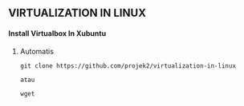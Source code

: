 ## VIRTUALIZATION IN LINUX
#### Install Virtualbox In Xubuntu
1. Automatis
   ```
   git clone https://github.com/projek2/virtualization-in-linux

   atau

   wget
   ```
